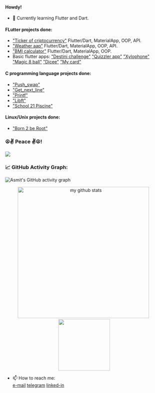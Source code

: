 
#### Howdy!

- 🔭 Currently learning Flutter and Dart.

#### FLutter projects done:

- ["Ticker of criptocurrency"](https://github.com/VukolRo/cripto_ticker_flutter) 
        Flutter/Dart, MaterialApp, OOP, API.
- ["Weather aap"](https://github.com/VukolRo/weather_app_flutter) Flutter/Dart, MaterialApp, OOP, API.
- ["BMI calculator"](https://github.com/VukolRo/bmi-calcullator-flutter) Flutter/Dart, MaterialApp, OOP.
- Basic flutter apps: ["Destini challenge"](https://github.com/VukolRo/destini-challenge) ["Quizzler app"](https://github.com/VukolRo/quizzler_app_flutter) ["Xylophone"](https://github.com/VukolRo/xylophone_flutter)
  ["Magic 8 ball"](https://github.com/VukolRo/magic_8_ball_flutter) ["Dicee"](https://github.com/VukolRo/dicee-flutter) ["My card"](https://github.com/VukolRo/mi_card_flutter)

#### C programming language projects done:

- ["Push_swap"](https://github.com/VukolRo/push_swap)
- ["Get_next_line"](https://github.com/VukolRo/get_next_line)
- ["Printf"](https://github.com/VukolRo/printf)
- ["Libft"](https://github.com/VukolRo/libft)
- ["School 21 Piscine"](https://github.com/VukolRo/school21piscine)

#### Linux/Unix projects done:

- ["Born 2 be Root"](https://github.com/VukolRo/born2beRoot)


### ☮️✌️ Peace ✌️☮️!


![](./src/Banner.png)


### 📈 GitHub Activity Graph:
![Asmit's GitHub activity graph](https://activity-graph.herokuapp.com/graph?username=a-parfenov&hide_border=true&theme=redical)


<a><p align="center">
    <img src="https://github-readme-stats.vercel.app/api?username=vukolro&show_icons=true&theme=radical&title_color=1e90ff&icon_color=e3f3ff&text_color=7dc4fa" alt="my github stats"  width="420"/>&nbsp;<img src="https://github-readme-stats.vercel.app/api/top-langs/?username=vukolro&layout=compact&theme=radical&title_color=1e90ff&text_color=7dc4fa" height="165">
    </p>
</a>
  
  
- 📫 How to reach me:    
  [e-mail](mailto:vukolov.rodion@mail.ru) [telegram](https://t.me/moio_imya) [linked-in](http://www.linkedin.com/in/rodion-vukolov)
